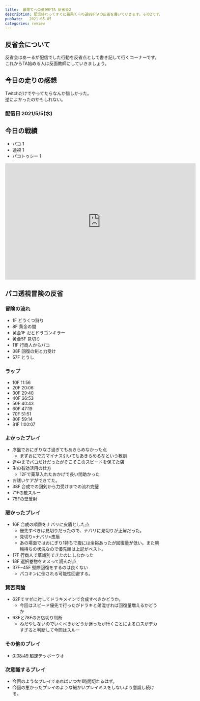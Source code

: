 ```yaml
---
title:  最果てへの道99FTA 反省会2
description: 配信終わってすぐに最果てへの道99FTAの反省を書いていきます。その2です。
pubDate:   2021-05-05
categories: review
---
```


## 反省会について

反省会はあーるが配信でした行動を反省点として書き記して行くコーナーです。  
これからTA始める人は反面教師にしていきましょう。

## 今日の走りの感想

Twitchだけでやってたらなんか惜しかった。  
逆によかったのかもしれない。  

### 配信日 2021/5/5(水)

## 今日の戦績

- パコ 1
- 透視 1
- パコトゥシー 1

<iframe src="https://player.twitch.tv/?video=1011629214&parent={canonicalURL}" frameborder="0" allowfullscreen="true" scrolling="no" height="378" width="620"></iframe>

## パコ透視冒険の反省

### 冒険の流れ

- 1F  どうくつ狩り
- 8F  黄金の間
- 黄金1F 卍とドラゴンキラー
- 黄金5F 見切り
- 11F 行商人からパコ
- 38F 回復の剣と力受け
- 57F とうし

### ラップ

- 10F 11:56
- 20F 20:06
- 30F 29:40
- 40F 36:53
- 50F 40:43
- 60F 47:19
- 70F 51:51
- 80F 59:14
- 81F 1:00:07

### よかったプレイ

- 序盤でおにぎりなさ過ぎてもあきらめなかった点
  - まずおにで力マイナス引いてもあきらめるなという教訓
- 途中までパコだけだったがそこそこのスピードを保てた店
- 卍の有効活用の仕方
  - 12Fで薬草入れたおかげで長い間助かった
- お祓いケアができてた。
- 38F 合成での回剣から力受けまでの流れ完璧
- 71Fの敵スルー
- 75Fの壁反射

### 悪かったプレイ

- 16F 合成の順番をナバリに皮盾とした点
  - 優先すべきは見切りだったので、ナバリに見切りが正解だった。
  - 見切り>ナバリ>皮盾
  - あの場面ではおにぎり1持ちで腹には余裕あったが回復量が低い。また腕輪持ちの状況なので優先順は上記がベスト。
- 17F 行商人で草識別できたのにしなかった
- 18F 選択巻物をミスって読んだ点
- 37F~45F 壁際回復をするのは良くない
  - パコキンに倒される可能性回避する。

### 賛否両論

- 62Fでマゼに対してドラキメインで合成すべきかどうか。
  - 今回はスピード優先で行ったがドラキと弟混ぜれば回復量増えるかどうか
- 63Fと78Fのお店切り判断
  - ねだやしないのでいくべきかどうか迷ったが行くことによるロスがデカすぎると判断して今回はスルー

### その他のプレイ

- [0:08:49](https://www.twitch.tv/videos/1011675945?t=0h8m49s) 超速テッポーウオ

### 次意識するプレイ

- 今回のようなプレイであればいつか1時間切れるはず。
- 今回の悪かったプレイのような細かいプレイミスをしないよう意識し続ける。
